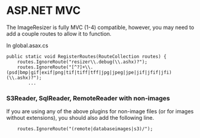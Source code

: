 
# ASP.NET MVC

The ImageResizer is fully MVC (1-4) compatible, however, you may need to add a couple routes to allow it to function.

In global.asax.cs

	public static void RegisterRoutes(RouteCollection routes) {
	    routes.IgnoreRoute("resizer\\.debug(\\.ashx)?");
	    routes.IgnoreRoute("[^?]+\\.(psd|bmp|gif|exif|png|tif|tiff|tff|jpg|jpeg|jpe|jif|jfif|jfi)(\\.ashx)?");
			...


### S3Reader, SqlReader, RemoteReader with non-images

If you are using any of the above plugins for non-image files (or for images without extensions), you should also add the following line. 

		routes.IgnoreRoute("(remote|databaseimages|s3)/");
